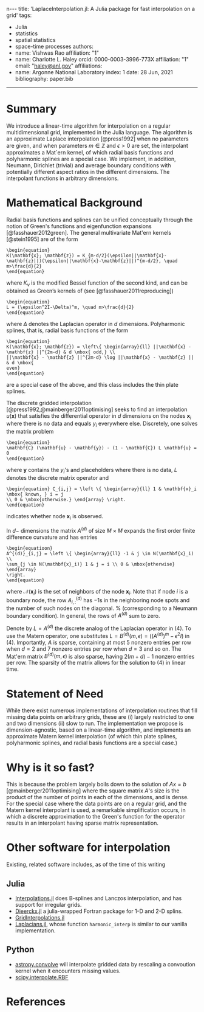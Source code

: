 n---
title: 'LaplaceInterpolation.jl: A Julia package for fast interpolation on a grid'
tags:
  - Julia
  - statistics
  - spatial statistics
  - space-time processes
authors:
  - name: Vishwas Rao
    affiliation: "1"
  - name: Charlotte L. Haley
    orcid: 0000-0003-3996-773X
    affiliation: "1"
    email: "haley@anl.gov" 
affiliations:
 - name: Argonne National Laboratory
   index: 1
date: 28 Jun, 2021
bibliography: paper.bib

---

# Summary

We introduce a linear-time algorithm for interpolation on a regular
multidimensional grid, implemented in the Julia language. The algorithm is an
approximate Laplace interpolation [@press1992] when no parameters are given, and
when parameters $m\in\mathbb{Z}$ and $\epsilon > 0$ are set, the interpolant
approximates a Mat\`ern kernel, of which radial basis functions and polyharmonic
splines are a special case. We implement, in addition, Neumann, Dirichlet
(trivial) and average boundary conditions with potentially different aspect
ratios in the different dimensions. The interpolant functions in arbitrary
dimensions.

# Mathematical Background

Radial basis functions and splines can be unified conceptually through the notion of
Green's functions and eigenfunction expansions [@fasshauer2012green]. 
The general multivariate Mat\'ern kernels [@stein1995] are of the form
```{=latex}
\begin{equation} 
K(\mathbf{x}; \mathbf{z}) = K_{m-d/2}(\epsilon||\mathbf{x}-\mathbf{z}||)(\epsilon||\mathbf{x}-\mathbf{z}||)^{m-d/2}, \quad m>\frac{d}{2} 
\end{equation}
```
where $K_{\nu}$ is the modified Bessel function of the second kind, and can be obtained as Green’s kernels of (see [@fasshauer2011reproducing])
```{=latex}
\begin{equation} 
L = (\epsilon^2I-\Delta)^m, \quad m>\frac{d}{2} 
\end{equation}
```
where $\Delta$ denotes the Laplacian operator in $d$ dimensions. Polyharmonic splines, that is, radial basis functions
of the form
```{=latex}
\begin{equation} 
K(\mathbf{x}; \mathbf{z}) = \left\{ \begin{array}{ll} ||\mathbf{x} - \mathbf{z} ||^{2m-d} & d \mbox{ odd,} \\
||\mathbf{x} - \mathbf{z} ||^{2m-d} \log ||\mathbf{x} - \mathbf{z} || & d \mbox{
even} 
\end{equation}
```
are a special case of the above, and this class includes the thin plate splines. 

The discrete gridded interpolation [@press1992,@mainberger2011optimising] seeks
to find an interpolation $u(\mathbf{x})$ that satisfies the differential operator in
$d$ dimensions on the nodes $\mathbf{x}_i$ where there is no data and equals
$y_i$ everywhere else. Discretely, one solves the
matrix problem
```{=latex} 
\begin{equation}
\mathbf{C} (\mathbf{u} - \mathbf{y}) - (1 - \mathbf{C}) L \mathbf{u} = 0 
\end{equation}
```
where $\mathbf{y}$ contains the $y_i$'s and placeholders where there is no data, $L$
denotes the discrete matrix operator and 
```{=latex}
\begin{equation} C_{i,j} = \left \{ \begin{array}{ll} 1 & \mathbf{x}_i \mbox{ known, } i = j
\\ 0 & \mbox{otherwise.} \end{array} \right. 
\end{equation}
```
indicates whether node $\mathbf{x}_i$ is observed. 

In $d-$ dimensions the matrix $A^{(d)}$ of size $M \times M$ expands the first order finite difference curvature and has entries
```{=latex}
\begin{equatioon} 
A^{(d)}_{i,j} = \left \{ \begin{array}{ll} -1 & j \in N(\mathbf{x}_i) \\
\sum_{j \in N(\mathbf{x}_i)} 1 & j = i \\ 0 & \mbox{otherwise} \end{array}
\right.
\end{equation}
```
where $\mathcal{N}(\mathbf{x}_i)$ is the set of neighbors of the node $\mathbf{x}_i$. Note
that if node $i$ is a boundary node, the row $A^{(d)}_{i,:}$ has $-1$s in the
neighboring node spots and the number of such nodes on the diagonal. %
(corresponding to a Neumann boundary condition).  In general, the rows of
$A^{(d)}$ sum to zero. 

Denote by $L = A^{(d)}$ the discrete analog of the Laplacian operator
in (4). To use the Matern operator, one
substitutes $L = B^{(d)}(m, \epsilon) = ((A^{(d)})^m - \epsilon^2 I)$ in
(4). Importantly, $A$ is sparse, containing at most 5 nonzero
entries per row when $d = 2$ and $7$ nonzero entries per row when $d = 3$ and so
on. The Mat\'ern matrix $B^{(d)}(m, \epsilon)$ is also sparse, having $2(m+d)-1$
nonzero entries per row. The sparsity of the matrix allows for the solution to
(4) in linear time.

# Statement of Need

While there exist numerous implementations of interpolation routines that fill
missing data points on arbitrary grids, these are (i) largely restricted to one
and two dimensions (ii) slow to run. The implementation we propose is
dimension-agnostic, based on a linear-time algorithm, and implements an
approximate Matern kernel interpolation (of which thin plate splines,
polyharmonic splines, and radial basis functions are a special case.)  

# Why is it so fast?

This is because the problem largely boils down to the solution of $Ax = b$
[@mainberger2011optimising] where the square matrix $A$'s size is the product of
the number of points in each of the dimensions, and is dense.  For the special
case where the data points are on a regular grid, and the Matern kernel
interpolant is used, a remarkable simplification occurs, in which a discrete
approximation to the Green's function for the operator results in an interpolant
having sparse matrix representation.  

# Other software for interpolation

Existing, related software includes, as of the time of this writing

## Julia 

* [Interpolations.jl](https://github.com/JuliaMath/Interpolations.jl) does
  B-splines and Lanczos interpolation, and has support for irregular grids.
* [Dieerckx.jl](https://github.com/kbarbary/Dierckx.jl) a julia-wrapped Fortran
  package for 1-D and 2-D splins.
* [GridInterpolations.jl](https://github.com/sisl/GridInterpolations.jl) 
* [Laplacians.jl](https://github.com/danspielman/Laplacians.jl), whose function
`harmonic_interp` is similar to our vanilla implementation. 

## Python

* [astropy.convolve](https://docs.astropy.org/en/stable/api/astropy.convolution.convolve.html) will interpolate gridded data by rescaling a convoution kernel when it encounters missing values.
* [scipy.interpolate.RBF](https://docs.scipy.org/doc/scipy/reference/generated/scipy.interpolate.Rbf.html)

# References
